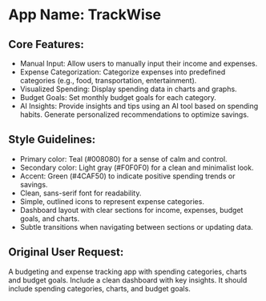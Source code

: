 # **App Name**: TrackWise

## Core Features:

- Manual Input: Allow users to manually input their income and expenses.
- Expense Categorization: Categorize expenses into predefined categories (e.g., food, transportation, entertainment).
- Visualized Spending: Display spending data in charts and graphs.
- Budget Goals: Set monthly budget goals for each category.
- AI Insights: Provide insights and tips using an AI tool based on spending habits. Generate personalized recommendations to optimize savings.

## Style Guidelines:

- Primary color: Teal (#008080) for a sense of calm and control.
- Secondary color: Light gray (#F0F0F0) for a clean and minimalist look.
- Accent: Green (#4CAF50) to indicate positive spending trends or savings.
- Clean, sans-serif font for readability.
- Simple, outlined icons to represent expense categories.
- Dashboard layout with clear sections for income, expenses, budget goals, and charts.
- Subtle transitions when navigating between sections or updating data.

## Original User Request:
A budgeting and expense tracking app with spending categories, charts and budget goals. Include a clean dashboard with key insights. It should include spending categories, charts, and budget goals.
  
